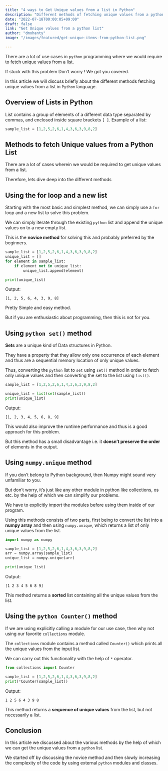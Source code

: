 ```yaml
---
title: "4 ways to Get Unique values from a list in Python"
description: "Different methods of fetching unique values from a python list"
date: "2022-07-18T00:00:05+09:00"
draft: false
link: "Get Unique values from a python list"
author: "dmohanty"
image: "/images/featured/get-unique-items-from-python-list.png"

---
```


There are a lot of use cases in `python` programming where we would require to fetch unique values from a list.

If stuck with this problem  Don’t worry ! We got you covered.

In this article we will discuss briefly about the different methods fetching unique values from a list in `Python` language.

## Overview of Lists in Python

List contains a group of elements of a different data type separated by commas, and enclosed inside square brackets `[ ]`. 
Example of a list:

```python
sample_list = [1,2,5,2,6,1,4,3,6,3,9,8,2]
```

## Methods to fetch Unique values from a Python List

There are a lot of cases wherein we would be required to get unique values from a list.

Therefore, lets dive deep into the different methods

## Using the for loop and a new list

Starting with the most basic and simplest method, we can simply use a `for` loop and a new list to solve this problem.

We can simply iterate through the existing `python` list and append the unique values on to a new empty list.

This is the **novice method** for solving this and probably preferred by the beginners.

```python
sample_list = [1,2,5,2,6,1,4,3,6,3,9,8,2]
unique_list = []
for element in sample_list:
    if element not in unique_list:
        unique_list.append(element)

print(unique_list)
```
Output:
```
[1, 2, 5, 6, 4, 3, 9, 8]
```

Pretty Simple and easy method.

But if you are enthusiastic about programming, then this is not for you.

## Using `python set()` method

**Sets** are a unique kind of Data structures in Python.

They have a property that they allow only one occurrence of each element and thus are a sequential memory location of only unique values.

Thus, converting the `python` list to `set` using `set()` method in order to fetch only unique values and then converting the set to the list using `list()`.

```python
sample_list = [1,2,5,2,6,1,4,3,6,3,9,8,2]

unique_list = list(set(sample_list))
print(unique_list)
```
Output:
```
[1, 2, 3, 4, 5, 6, 8, 9]
```

This would also improve the runtime performance and thus is a good approach for this problem.

But this method has a small disadvantage i.e. it **doesn’t preserve the order** of elements in the output.

## Using `numpy.unique` method

If you don’t belong to Python background, then Numpy might sound very unfamiliar to you.

But don’t worry, it’s just like any other module in python like collections, os etc. by the help of which we can simplify our problems.

We have to explicitly *import* the modules before using them inside of our program.

Using this methods consists of two parts, first being to convert the list into a **numpy array** and then using `numpy.unique`, which returns a list of only unique values from the list.

```python
import numpy as numpy

sample_list = [1,2,5,2,6,1,4,3,6,3,9,8,2]
arr = numpy.array(sample_list)
unique_list = numpy.unique(arr)

print(unique_list)
```
Output:
```
[1 2 3 4 5 6 8 9]
```

This method returns a **sorted** list containing all the unique values from the list.

## Using the `python Counter()` method

If we are using explicitly calling a module for our use case, then why not using our favorite `collections` module.

The `collections` module contains a method called `Counter()` which prints all the unique values from the input list.

We can carry out this functionality with the help of `*` operator.

```python
from collections import Counter

sample_list = [1,2,5,2,6,1,4,3,6,3,9,8,2]
print(*Counter(sample_list))
```
Output:
```
1 2 5 6 4 3 9 8
```

This method returns a **sequence of unique values** from the list, but not necessarily a list.

## Conclusion

In this article we discussed about the various methods by the help of which we can get the unique values from a `python` list.

We started off by discussing the novice method and then slowly increasing the complexity of the code by using external `python` modules and classes.